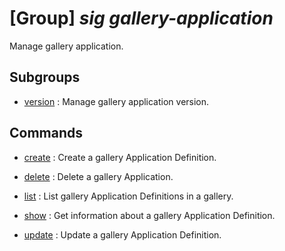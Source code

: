 # [Group] _sig gallery-application_

Manage gallery application.

## Subgroups

- [version](/Commands/sig/gallery-application/version/readme.md)
: Manage gallery application version.

## Commands

- [create](/Commands/sig/gallery-application/_create.md)
: Create a gallery Application Definition.

- [delete](/Commands/sig/gallery-application/_delete.md)
: Delete a gallery Application.

- [list](/Commands/sig/gallery-application/_list.md)
: List gallery Application Definitions in a gallery.

- [show](/Commands/sig/gallery-application/_show.md)
: Get information about a gallery Application Definition.

- [update](/Commands/sig/gallery-application/_update.md)
: Update a gallery Application Definition.
